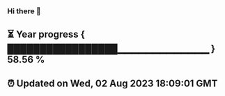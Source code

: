 ### Hi there 👋
⏳ Year progress { █████████████████▁▁▁▁▁▁▁▁▁▁▁▁▁ } 58.56 %
---
⏰ Updated on Wed, 02 Aug 2023 18:09:01 GMT
---
